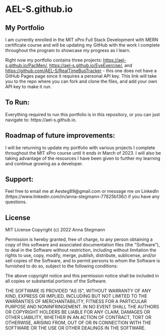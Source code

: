 # AEL-S.github.io

## My Portfolio 

I am currently enrolled in the MIT xPro Full Stack Development with MERN certificate course and will be updating my GitHub with the work I complete throughout the program to showcase my progress as I learn.

Right now my portfolio contains three projects: https://ael-s.github.io/PacMen/, https://ael-s.github.io/EyeExercise/, and https://github.com/AEL-S/RealTimeBusTracker - this one does not have a GitHub Pages page since it requires a personal API key. This link will take you to the repo where you can fork and clone the files, and add your own API key to make it run. 

<h2>To Run:</h2>
Everything required to run this portfolio is in this repository, or you can just navigate to: https://ael-s.github.io.

<h2>Roadmap of future improvements:</h2>
I will be returning to update my portfolio with various projects I complete throughout the MIT xPro course until it ends in March of 2023. I will also be taking advantage of the resources I have been given to further my learning and continue growing as a developer. 

<h2>Support:</h2>
Feel free to email me at Aesteg89@gmail.com or message me on LinkedIn (https://www.linkedin.com/in/anna-stegmann-77825b136/) if you have any questions. 

<h2>License</h2>
MIT License
Copyright (c) 2022 Anna Stegmann

Permission is hereby granted, free of charge, to any person obtaining a copy of this software and associated documentation files (the "Software"), to deal in the Software without restriction, including without limitation the rights to use, copy, modify, merge, publish, distribute, sublicense, and/or sell copies of the Software, and to permit persons to whom the Software is furnished to do so, subject to the following conditions:

The above copyright notice and this permission notice shall be included in all copies or substantial portions of the Software.

THE SOFTWARE IS PROVIDED "AS IS", WITHOUT WARRANTY OF ANY KIND, EXPRESS OR IMPLIED, INCLUDING BUT NOT LIMITED TO THE WARRANTIES OF MERCHANTABILITY, FITNESS FOR A PARTICULAR PURPOSE AND NONINFRINGEMENT. IN NO EVENT SHALL THE AUTHORS OR COPYRIGHT HOLDERS BE LIABLE FOR ANY CLAIM, DAMAGES OR OTHER LIABILITY, WHETHER IN AN ACTION OF CONTRACT, TORT OR OTHERWISE, ARISING FROM, OUT OF OR IN CONNECTION WITH THE SOFTWARE OR THE USE OR OTHER DEALINGS IN THE SOFTWARE.
